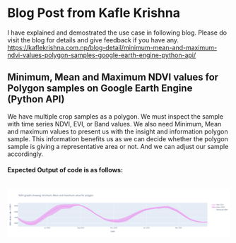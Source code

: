 # Blog Post from Kafle Krishna

I have explained and demostrated the use case in following blog. Please do visit the blog for details and give feedback if you have any.
https://kaflekrishna.com.np/blog-detail/minimum-mean-and-maximum-ndvi-values-polygon-samples-google-earth-engine-python-api/

## Minimum, Mean and Maximum NDVI values for Polygon samples on Google Earth Engine (Python API)

We have multiple crop samples as a polygon. We must inspect the sample with time series NDVI, EVI, or Band values. We also need Minimum, Mean and maximum values to present us with the insight and information polygon sample. This information benefits us as we can decide whether the polygon sample is giving a representative area or not. And we can adjust our sample accordingly.

#### Expected Output of code is as follows:
<br>

<img src = 'min-max-ndvi.png' class="center">